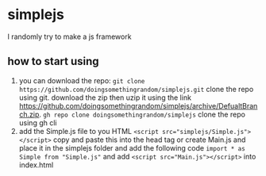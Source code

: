 # simplejs
I randomly try to make a js framework
## how to start using
1. you can download the repo: `git clone https://github.com/doingsomethingrandom/simplejs.git` clone the repo using git. download the zip then uzip it using the link https://github.com/doingsomethingrandom/simplejs/archive/DefualtBranch.zip. `gh repo clone doingsomethingrandom/simplejs` clone the repo using gh cli
2. add the Simple.js file to you HTML `<script src="simplejs/Simple.js"></script>` copy and paste this into the head tag or create Main.js and place it in the simplejs folder and add the following code `import * as Simple from "Simple.js"` and add `<script src="Main.js"></script>` into index.html
